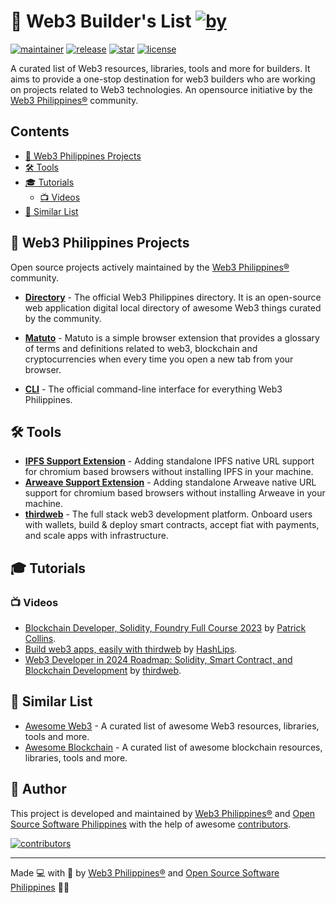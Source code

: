 # 📃 Web3 Builder's List [![by](https://img.shields.io/badge/by-Web3%20Philippines-7b3fe4.svg?longCache=true&labelColor=181717&style=flat-square)](https://web3philippines.org) <!-- omit from toc -->

[![maintainer](https://img.shields.io/badge/maintainer-OSS%20Philippines-blue.svg?logo=github&labelColor=181717&longCache=true&style=flat-square)](https://ossph.org) [![release](https://img.shields.io/github/release/web3phlbuilders-list.svg?logo=github&labelColor=181717&color=green&style=flat-square)](https://github.com/web3phlbuilders-list/releases) [![star](https://img.shields.io/github/stars/web3phlbuilders-list.svg?&logo=github&labelColor=181717&color=yellow&style=flat-square)](https://github.com/web3phlbuilders-list/stargazers) [![license](https://img.shields.io/github/license/web3phlbuilders-list.svg?&logo=github&labelColor=181717&style=flat-square)](https://github.com/web3phlbuilders-list/blob/main/license)

 A curated list of Web3 resources, libraries, tools and more for builders. It aims to provide a one-stop destination for web3 builders who are working on projects related to Web3 technologies. An opensource initiative by the [Web3 Philippines®](https://web3philippines.org) community.

## Contents <!-- omit from toc -->

- [💜 Web3 Philippines Projects](#-web3-philippines-projects)
- [🛠️ Tools](#️-tools)
- [🎓 Tutorials](#-tutorials)
  - [📺 Videos](#-videos)
- [📃 Similar List](#-similar-list)

## 💜 Web3 Philippines Projects

Open source projects actively maintained by the [Web3 Philippines®](https://web3philippines.org) community.

- **[Directory](https://github.com/web3philippines/directory)** - The official Web3 Philippines directory. It is an open-source web application digital local directory of awesome Web3 things curated by the community.

- **[Matuto](https://github.com/web3philippinesbuilders-list)** - Matuto is a simple browser extension that provides a glossary of terms and definitions related to web3, blockchain and cryptocurrencies when every time you open a new tab from your browser.

- **[CLI](https://github.com/Web3Philippines/cli)** - The official command-line interface for everything Web3 Philippines.

## 🛠️ Tools

- **[IPFS Support Extension](https://github.com/warengonzaga/ipfs-support-extension)** - Adding standalone IPFS native URL support for chromium based browsers without installing IPFS in your machine.
- **[Arweave Support Extension](https://github.com/warengonzaga/arweave-support-extension)** - Adding standalone Arweave native URL support for chromium based browsers without installing Arweave in your machine.
- **[thirdweb](https://thirdweb.com)** - The full stack web3 development platform. Onboard users with wallets, build & deploy smart contracts, accept fiat with payments, and scale apps with infrastructure.

## 🎓 Tutorials

### 📺 Videos

- [Blockchain Developer, Solidity, Foundry Full Course 2023](https://www.youtube.com/playlist?list=PL4Rj_WH6yLgWe7TxankiqkrkVKXIwOP42) by [Patrick Collins](https://twitter.com/PatrickAlphaC).
- [Build web3 apps, easily with thirdweb](https://www.youtube.com/playlist?list=PLvfQp12V0hS3tHI5-4olIYqH6LM8YWL63) by [HashLips](https://twitter.com/hashlipsnft).
- [Web3 Developer in 2024 Roadmap: Solidity, Smart Contract, and Blockchain Development](https://www.youtube.com/watch?v=jYEqoIeAoBg) by [thirdweb](https://twitter.com/thirdweb).

## 📃 Similar List

- [Awesome Web3](https://github.com/ahmet/awesome-web3) - A curated list of awesome Web3 resources, libraries, tools and more.
- [Awesome Blockchain](https://github.com/yjjnls/awesome-blockchain) - A curated list of awesome blockchain resources, libraries, tools and more.

## 📝 Author <!-- omit from toc -->

This project is developed and maintained by [Web3 Philippines®](https://web3philippines.org) and [Open Source Software Philippines](https://ossph.org) with the help of awesome [contributors](https://github.com/web3philippines/builders-list/graphs/contributors).

[![contributors](https://contrib.rocks/image?repo=web3philippines/builders-list)](https://github.com/web3philippines/builders-list/graphs/contributors)

---

Made 💻 with 💖 by [Web3 Philippines®](https://web3philippines.org) and [Open Source Software Philippines](https://ossph.org) 💜💙

<!--
Hashtags:
#web3philippines #web3ph #web3inph #web3inphilippines #web3 #blockchain #cryptocurrency #decentralized #opensource #ossph #builders #list #awesomelist #awesome #awesomeopensource #awesomeprojects #awesomepeople #awesomecommunity #awesomecontributors #awesomecontributors #contributors #contributions #contributionswelcome #contributionsarewelcome
->
